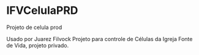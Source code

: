 # IFVCelulaPRD
Projeto de celula prod

Usado por Juarez Filvock
Projeto para controle de Células da Igreja Fonte de Vida, projeto privado.
